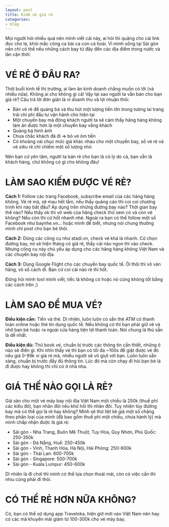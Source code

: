 ```yaml
---
layout: post
title: Kiếm vé giá rẻ
categories:
- blog
---
```


Mọi người hỏi nhiều quá nên mình viết cái này, ai hỏi thì quăng cho cái link đọc cho lẹ, khỏi mắc công ca bài ca con cá hoài. Vì mình sống tại Sài gòn nên chỉ có thể nếu những cách bay từ đây đến các địa điểm trong nước và lân cận thôi:

VÉ RẺ Ở ĐÂU RA?
===============

Thời buổi kinh tế thị trường, ai làm ăn kinh doanh chẳng muốn có lời (và nhiều nữa). Không ai cho không gì cả! Vậy tại sao người ta vẫn bán cho bạn giá rẻ? Câu trả lời đơn giản là vì doanh thu và lợi nhuận thôi:

- Bán vé rẻ để quảng bá và thu hút một lượng tiền lớn trong tương lai trang trải chi phí đầu tư vận hành cho hiện tại
- Một chuyến bay mà đông khách người ta sẽ cảm thấy hãng hàng không làm ăn được hơn là một chuyến bay vắng khách
- Quảng bá hình ảnh
- Chưa chắc khách đã đi => bỏ vé ôm tiền
- Có khoảng vài chục mức giá khác nhau cho một chuyến bay, số vé rẻ và vé siêu rẻ chỉ chiếm một số lượng nhỏ

Nên bạn cứ yên tâm, người ta bán rẻ cho bạn là có lý do cả, bạn vẫn là khách hàng, chứ không có gì cho không đâu!

LÀM SAO KIẾM ĐƯỢC VÉ RẺ?
========================

**Cách 1:** Follow các trang Facebook, subscribe email của các hãng hàng không. Vé rẻ mà, sẽ mau hết lắm, nếu thấy quảng cáo thì coi coi chương trình khi nào bắt đầu? Áp dụng trên những đường bay nào? Thời gian bay thế nào? Nếu thấy ok thì vô web của hãng check thử xem có và còn vé không? Nếu còn thì cứ hốt nhanh nhé. Ngoài ra bạn có thể follow một số Facebook như baynhe.vn... hoặc mình để biết, nhưng nói chung thường mình chỉ post cho bạn bè thôi.

**Cách 2:** Dùng các công cụ như atadi.vn, check vé khá là nhanh. Cứ chọn đường bay, nó sẽ hiện tháng có giá rẻ, thấy cái nào ngon thì vào check. Nhưng công cụ này chủ yếu áp dụng cho các hãng hàng không Việt Nam và các chuyến bay nội địa.

**Cách 3:** Dùng Google Flight cho các chuyến bay quốc tế. Ôi thôi thì vô vàn hãng, vô số cách đi. Bạn cứ coi cái nào rẻ thì hốt.

Đừng hỏi mình tool mình viết, tiếc là không có hoặc nó cũng không tốt bằng các cách trên ;)

LÀM SAO ĐỂ MUA VÉ?
==================

**Điều kiện cần:** Tiền và thẻ. Dĩ nhiên, luôn luôn có sẵn thẻ ATM có thanh toán online hoặc thẻ tín dụng quốc tế. Nếu không có thì bạn phải giữ vé và nhờ bạn bè hoặc ra ngoài cửa hàng tiện lợi thanh toán. Nói chung là thủ sẵn là dễ nhất.

**Điều kiện đủ:** Thử book vé, chuẩn bị trước các thông tin cần thiết, những ô nào sẽ điền gì. Khi nhìn thấy vé thì bạn có tối đa ~100s để giật được vé đó nếu giá 0-99k vì giá rẻ mà, nhiều người sẽ vô giựt với bạn. Luôn luôn sẵn sàng, chuẩn bị trước đầy đủ thông tin. Lúc đó mà còn chạy đi hỏi bạn bè là đi được hay không thì chỉ có ở nhà nha.


GIÁ THẾ NÀO GỌI LÀ RẺ?
======================

Giá sàn cho một vé máy bay nội địa Việt Nam một chiều là 250k (thuế phí các kiểu đó), bạn nhân đôi nếu khứ hồi thì nhân đôi. Tuy nhiên tùy đường bay mà có thể gọi là rẻ hay không? Mình sẽ thử liệt kê giá một số chặng theo phân loại của mình (đã bao gồm thuế phí một chiều, chưa hành lý) mà mình chấp nhận được là giá rẻ:

- Sài gòn - Nha Trang, Buôn Mê Thuột, Tuy Hòa, Quy Nhơn, Phú Quốc: 250-350k
- Sài gòn - Đà Nẵng, Huế: 250-450k
- Sài gòn - Vinh, Thanh Hóa, Hà Nội, Hải Phòng: 250-600k
- Sài gòn - Thái Lan: 600-700k
- Sài gòn - Singapore: 500-700k
- Sài gòn - Kuala Lumpur: 450-600k

Dĩ nhiên là đi chơi thì mình có thể lựa chọn thoải mái, còn có việc cần thì nhiu cũng phải đi thôi.

CÓ THỂ RẺ HƠN NỮA KHÔNG?
========================

Có, bạn có thể sử dụng app Traveloka, hiện giờ mới vào Việt Nam nên hay có các mã khuyến mãi giảm từ 100-300k cho vé máy bay.
